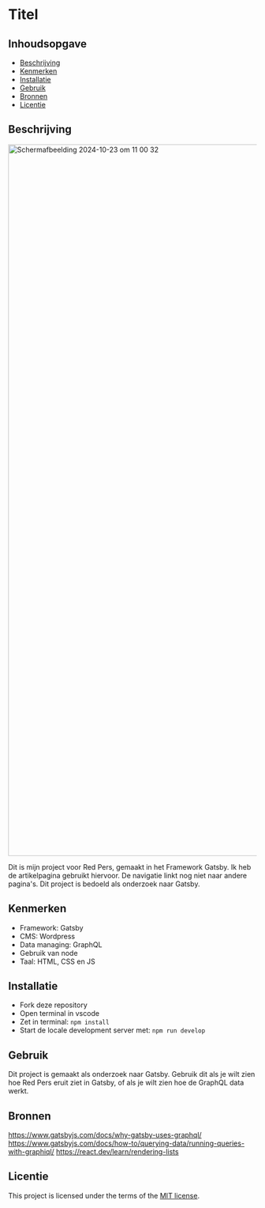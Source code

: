 # Titel
<!-- Red Pers in Gatsby-->

## Inhoudsopgave

  * [Beschrijving](#beschrijving)
  * [Kenmerken](#kenmerken)
  * [Installatie](#installatie)
  * [Gebruik](#gebruik)
  * [Bronnen](#bronnen)
  * [Licentie](#licentie)

## Beschrijving
<img width="1440" alt="Scherm­afbeelding 2024-10-23 om 11 00 32" src="https://github.com/user-attachments/assets/2b9d79e3-b46a-4383-bc6c-4ab91ae27dbb">

Dit is mijn project voor Red Pers, gemaakt in het Framework Gatsby. Ik heb de artikelpagina gebruikt hiervoor. De navigatie linkt nog niet naar andere pagina's. Dit project is bedoeld als onderzoek naar Gatsby.
<!-- Voeg een link toe naar Github Pages 🌐-->

## Kenmerken
- Framework: Gatsby
- CMS: Wordpress
- Data managing: GraphQL
- Gebruik van node
- Taal: HTML, CSS en JS

## Installatie
- Fork deze repository
- Open terminal in vscode
- Zet in terminal: `npm install`
- Start de locale development server met: `npm run develop`

## Gebruik
Dit project is gemaakt als onderzoek naar Gatsby. Gebruik dit als je wilt zien hoe Red Pers eruit ziet in Gatsby, of als je wilt zien hoe de GraphQL data werkt. 

## Bronnen
https://www.gatsbyjs.com/docs/why-gatsby-uses-graphql/
https://www.gatsbyjs.com/docs/how-to/querying-data/running-queries-with-graphiql/
https://react.dev/learn/rendering-lists

## Licentie

This project is licensed under the terms of the [MIT license](./LICENSE).
